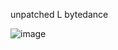 unpatched L bytedance

![image](https://user-images.githubusercontent.com/98614666/188977418-a69784a5-d7f8-4362-ac52-46922dccae05.png)
